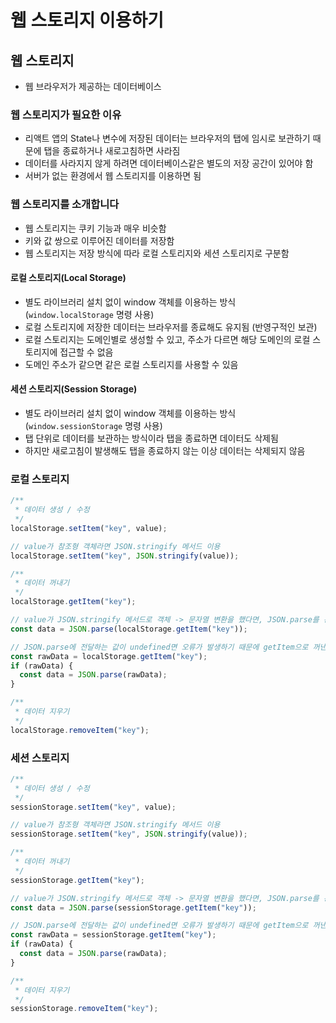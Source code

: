 # 웹 스토리지 이용하기

## 웹 스토리지

- 웹 브라우저가 제공하는 데이터베이스

### 웹 스토리지가 필요한 이유

- 리액트 앱의 State나 변수에 저장된 데이터는 브라우저의 탭에 임시로 보관하기 때문에 탭을 종료하거나 새로고침하면 사라짐
- 데이터를 사라지지 않게 하려면 데이터베이스같은 별도의 저장 공간이 있어야 함
- 서버가 없는 환경에서 웹 스토리지를 이용하면 됨

### 웹 스토리지를 소개합니다

- 웹 스토리지는 쿠키 기능과 매우 비슷함
- 키와 값 쌍으로 이루어진 데이터를 저장함
- 웹 스토리지는 저장 방식에 따라 로컬 스토리지와 세션 스토리지로 구분함

#### 로컬 스토리지(Local Storage)

- 별도 라이브러리 설치 없이 window 객체를 이용하는 방식 (`window.localStorage` 명령 사용)
- 로컬 스토리지에 저장한 데이터는 브라우저를 종료해도 유지됨 (반영구적인 보관)
- 로컬 스토리지는 도메인별로 생성할 수 있고, 주소가 다르면 해당 도메인의 로컬 스토리지에 접근할 수 없음
- 도메인 주소가 같으면 같은 로컬 스토리지를 사용할 수 있음

#### 세션 스토리지(Session Storage)

- 별도 라이브러리 설치 없이 window 객체를 이용하는 방식 (`window.sessionStorage` 명령 사용)
- 탭 단위로 데이터를 보관하는 방식이라 탭을 종료하면 데이터도 삭제됨
- 하지만 새로고침이 발생해도 탭을 종료하지 않는 이상 데이터는 삭제되지 않음

### 로컬 스토리지

```js
/**
 * 데이터 생성 / 수정
 */
localStorage.setItem("key", value);

// value가 참조형 객체라면 JSON.stringify 메서드 이용
localStorage.setItem("key", JSON.stringify(value));

/**
 * 데이터 꺼내기
 */
localStorage.getItem("key");

// value가 JSON.stringify 메서드로 객체 -> 문자열 변환을 했다면, JSON.parse를 통해 원래 상태로 돌려야 함
const data = JSON.parse(localStorage.getItem("key"));

// JSON.parse에 전달하는 값이 undefined면 오류가 발생하기 때문에 getItem으로 꺼낸 값이 undefined인지 먼저 검사해야 함
const rawData = localStorage.getItem("key");
if (rawData) {
  const data = JSON.parse(rawData);
}

/**
 * 데이터 지우기
 */
localStorage.removeItem("key");
```

### 세션 스토리지

```js
/**
 * 데이터 생성 / 수정
 */
sessionStorage.setItem("key", value);

// value가 참조형 객체라면 JSON.stringify 메서드 이용
sessionStorage.setItem("key", JSON.stringify(value));

/**
 * 데이터 꺼내기
 */
sessionStorage.getItem("key");

// value가 JSON.stringify 메서드로 객체 -> 문자열 변환을 했다면, JSON.parse를 통해 원래 상태로 돌려야 함
const data = JSON.parse(sessionStorage.getItem("key"));

// JSON.parse에 전달하는 값이 undefined면 오류가 발생하기 때문에 getItem으로 꺼낸 값이 undefined인지 먼저 검사해야 함
const rawData = sessionStorage.getItem("key");
if (rawData) {
  const data = JSON.parse(rawData);
}

/**
 * 데이터 지우기
 */
sessionStorage.removeItem("key");
```
